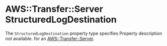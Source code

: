 # AWS::Transfer::Server StructuredLogDestination<a name="aws-properties-transfer-server-structuredlogdestination"></a>

<a name="aws-properties-transfer-server-structuredlogdestination-description"></a>The `StructuredLogDestination` property type specifies Property description not available\. for an [AWS::Transfer::Server](aws-resource-transfer-server.md)\.